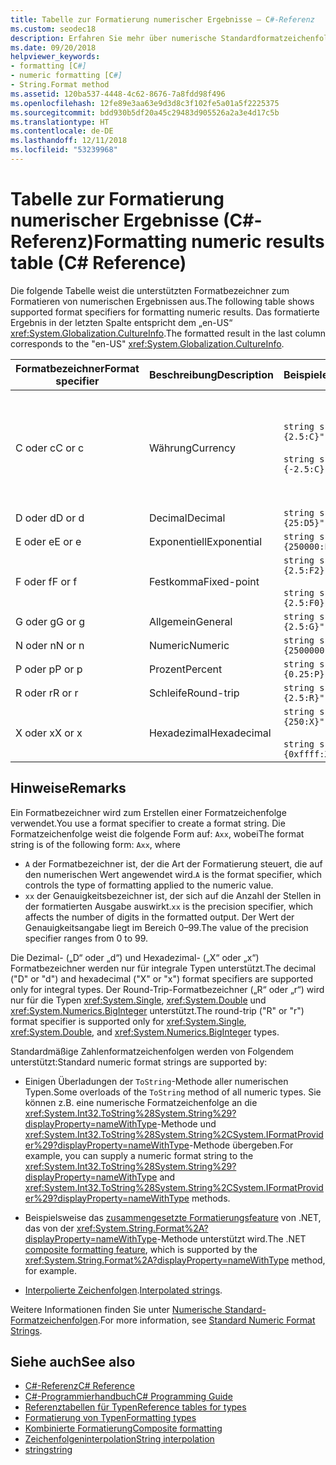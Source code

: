 ```yaml
---
title: Tabelle zur Formatierung numerischer Ergebnisse – C#-Referenz
ms.custom: seodec18
description: Erfahren Sie mehr über numerische Standardformatzeichenfolgen in C#
ms.date: 09/20/2018
helpviewer_keywords:
- formatting [C#]
- numeric formatting [C#]
- String.Format method
ms.assetid: 120ba537-4448-4c62-8676-7a8fdd98f496
ms.openlocfilehash: 12fe89e3aa63e9d3d8c3f102fe5a01a5f2225375
ms.sourcegitcommit: bdd930b5df20a45c29483d905526a2a3e4d17c5b
ms.translationtype: HT
ms.contentlocale: de-DE
ms.lasthandoff: 12/11/2018
ms.locfileid: "53239968"
---
```

# <a name="formatting-numeric-results-table-c-reference"></a><span data-ttu-id="be57d-103">Tabelle zur Formatierung numerischer Ergebnisse (C#-Referenz)</span><span class="sxs-lookup"><span data-stu-id="be57d-103">Formatting numeric results table (C# Reference)</span></span>

<span data-ttu-id="be57d-104">Die folgende Tabelle weist die unterstützten Formatbezeichner zum Formatieren von numerischen Ergebnissen aus.</span><span class="sxs-lookup"><span data-stu-id="be57d-104">The following table shows supported format specifiers for formatting numeric results.</span></span> <span data-ttu-id="be57d-105">Das formatierte Ergebnis in der letzten Spalte entspricht dem „en-US“ <xref:System.Globalization.CultureInfo>.</span><span class="sxs-lookup"><span data-stu-id="be57d-105">The formatted result in the last column corresponds to the "en-US" <xref:System.Globalization.CultureInfo>.</span></span>

|<span data-ttu-id="be57d-106">Formatbezeichner</span><span class="sxs-lookup"><span data-stu-id="be57d-106">Format specifier</span></span>|<span data-ttu-id="be57d-107">Beschreibung</span><span class="sxs-lookup"><span data-stu-id="be57d-107">Description</span></span>|<span data-ttu-id="be57d-108">Beispiele</span><span class="sxs-lookup"><span data-stu-id="be57d-108">Examples</span></span>|<span data-ttu-id="be57d-109">Ergebnis</span><span class="sxs-lookup"><span data-stu-id="be57d-109">Result</span></span>|  
|----------------------|-----------------|--------------|------------|  
|<span data-ttu-id="be57d-110">C oder c</span><span class="sxs-lookup"><span data-stu-id="be57d-110">C or c</span></span>|<span data-ttu-id="be57d-111">Währung</span><span class="sxs-lookup"><span data-stu-id="be57d-111">Currency</span></span>|`string s = $"{2.5:C}";`<br /><br /> `string s = $"{-2.5:C}";`|<span data-ttu-id="be57d-112">$2.50</span><span class="sxs-lookup"><span data-stu-id="be57d-112">$2.50</span></span><br /><br /> <span data-ttu-id="be57d-113">($2.50)</span><span class="sxs-lookup"><span data-stu-id="be57d-113">($2.50)</span></span>|  
|<span data-ttu-id="be57d-114">D oder d</span><span class="sxs-lookup"><span data-stu-id="be57d-114">D or d</span></span>|<span data-ttu-id="be57d-115">Decimal</span><span class="sxs-lookup"><span data-stu-id="be57d-115">Decimal</span></span>|`string s = $"{25:D5}";`|<span data-ttu-id="be57d-116">00025</span><span class="sxs-lookup"><span data-stu-id="be57d-116">00025</span></span>|  
|<span data-ttu-id="be57d-117">E oder e</span><span class="sxs-lookup"><span data-stu-id="be57d-117">E or e</span></span>|<span data-ttu-id="be57d-118">Exponentiell</span><span class="sxs-lookup"><span data-stu-id="be57d-118">Exponential</span></span>|`string s = $"{250000:E2}";`|<span data-ttu-id="be57d-119">2.50E + 005</span><span class="sxs-lookup"><span data-stu-id="be57d-119">2.50E+005</span></span>|  
|<span data-ttu-id="be57d-120">F oder f</span><span class="sxs-lookup"><span data-stu-id="be57d-120">F or f</span></span>|<span data-ttu-id="be57d-121">Festkomma</span><span class="sxs-lookup"><span data-stu-id="be57d-121">Fixed-point</span></span>|`string s = $"{2.5:F2}";`<br /><br /> `string s = $"{2.5:F0}";`|<span data-ttu-id="be57d-122">2.50</span><span class="sxs-lookup"><span data-stu-id="be57d-122">2.50</span></span><br /><br /> <span data-ttu-id="be57d-123">3</span><span class="sxs-lookup"><span data-stu-id="be57d-123">3</span></span>|  
|<span data-ttu-id="be57d-124">G oder g</span><span class="sxs-lookup"><span data-stu-id="be57d-124">G or g</span></span>|<span data-ttu-id="be57d-125">Allgemein</span><span class="sxs-lookup"><span data-stu-id="be57d-125">General</span></span>|`string s = $"{2.5:G}";`|<span data-ttu-id="be57d-126">2.5</span><span class="sxs-lookup"><span data-stu-id="be57d-126">2.5</span></span>|  
|<span data-ttu-id="be57d-127">N oder n</span><span class="sxs-lookup"><span data-stu-id="be57d-127">N or n</span></span>|<span data-ttu-id="be57d-128">Numeric</span><span class="sxs-lookup"><span data-stu-id="be57d-128">Numeric</span></span>|`string s = $"{2500000:N}";`|<span data-ttu-id="be57d-129">2,500,000.00</span><span class="sxs-lookup"><span data-stu-id="be57d-129">2,500,000.00</span></span>|  
|<span data-ttu-id="be57d-130">P oder p</span><span class="sxs-lookup"><span data-stu-id="be57d-130">P or p</span></span>|<span data-ttu-id="be57d-131">Prozent</span><span class="sxs-lookup"><span data-stu-id="be57d-131">Percent</span></span>|`string s = $"{0.25:P}";`|<span data-ttu-id="be57d-132">25.00%</span><span class="sxs-lookup"><span data-stu-id="be57d-132">25.00%</span></span>|  
|<span data-ttu-id="be57d-133">R oder r</span><span class="sxs-lookup"><span data-stu-id="be57d-133">R or r</span></span>|<span data-ttu-id="be57d-134">Schleife</span><span class="sxs-lookup"><span data-stu-id="be57d-134">Round-trip</span></span>|`string s = $"{2.5:R}";`|<span data-ttu-id="be57d-135">2.5</span><span class="sxs-lookup"><span data-stu-id="be57d-135">2.5</span></span>|  
|<span data-ttu-id="be57d-136">X oder x</span><span class="sxs-lookup"><span data-stu-id="be57d-136">X or x</span></span>|<span data-ttu-id="be57d-137">Hexadezimal</span><span class="sxs-lookup"><span data-stu-id="be57d-137">Hexadecimal</span></span>|`string s = $"{250:X}";`<br /><br /> `string s = $"{0xffff:X}";`|<span data-ttu-id="be57d-138">FA</span><span class="sxs-lookup"><span data-stu-id="be57d-138">FA</span></span><br /><br /> <span data-ttu-id="be57d-139">FFFF</span><span class="sxs-lookup"><span data-stu-id="be57d-139">FFFF</span></span>|  

## <a name="remarks"></a><span data-ttu-id="be57d-140">Hinweise</span><span class="sxs-lookup"><span data-stu-id="be57d-140">Remarks</span></span>

<span data-ttu-id="be57d-141">Ein Formatbezeichner wird zum Erstellen einer Formatzeichenfolge verwendet.</span><span class="sxs-lookup"><span data-stu-id="be57d-141">You use a format specifier to create a format string.</span></span> <span data-ttu-id="be57d-142">Die Formatzeichenfolge weist die folgende Form auf: `Axx`, wobei</span><span class="sxs-lookup"><span data-stu-id="be57d-142">The format string is of the following form: `Axx`, where</span></span>

- <span data-ttu-id="be57d-143">`A` der Formatbezeichner ist, der die Art der Formatierung steuert, die auf den numerischen Wert angewendet wird.</span><span class="sxs-lookup"><span data-stu-id="be57d-143">`A` is the format specifier, which controls the type of formatting applied to the numeric value.</span></span>
- <span data-ttu-id="be57d-144">`xx` der Genauigkeitsbezeichner ist, der sich auf die Anzahl der Stellen in der formatierten Ausgabe auswirkt.</span><span class="sxs-lookup"><span data-stu-id="be57d-144">`xx` is the precision specifier, which affects the number of digits in the formatted output.</span></span> <span data-ttu-id="be57d-145">Der Wert der Genauigkeitsangabe liegt im Bereich 0–99.</span><span class="sxs-lookup"><span data-stu-id="be57d-145">The value of the precision specifier ranges from 0 to 99.</span></span>

<span data-ttu-id="be57d-146">Die Dezimal- („D“ oder „d“) und Hexadezimal- („X“ oder „x“) Formatbezeichner werden nur für integrale Typen unterstützt.</span><span class="sxs-lookup"><span data-stu-id="be57d-146">The decimal ("D" or "d") and hexadecimal ("X" or "x") format specifiers are supported only for integral types.</span></span> <span data-ttu-id="be57d-147">Der Round-Trip-Formatbezeichner („R“ oder „r“) wird nur für die Typen <xref:System.Single>, <xref:System.Double> und <xref:System.Numerics.BigInteger> unterstützt.</span><span class="sxs-lookup"><span data-stu-id="be57d-147">The round-trip ("R" or "r") format specifier is supported only for <xref:System.Single>, <xref:System.Double>, and <xref:System.Numerics.BigInteger> types.</span></span>

<span data-ttu-id="be57d-148">Standardmäßige Zahlenformatzeichenfolgen werden von Folgendem unterstützt:</span><span class="sxs-lookup"><span data-stu-id="be57d-148">Standard numeric format strings are supported by:</span></span>

- <span data-ttu-id="be57d-149">Einigen Überladungen der `ToString`-Methode aller numerischen Typen.</span><span class="sxs-lookup"><span data-stu-id="be57d-149">Some overloads of the `ToString` method of all numeric types.</span></span> <span data-ttu-id="be57d-150">Sie können z.B. eine numerische Formatzeichenfolge an die <xref:System.Int32.ToString%28System.String%29?displayProperty=nameWithType>-Methode und <xref:System.Int32.ToString%28System.String%2CSystem.IFormatProvider%29?displayProperty=nameWithType>-Methode übergeben.</span><span class="sxs-lookup"><span data-stu-id="be57d-150">For example, you can supply a numeric format string to the <xref:System.Int32.ToString%28System.String%29?displayProperty=nameWithType> and <xref:System.Int32.ToString%28System.String%2CSystem.IFormatProvider%29?displayProperty=nameWithType> methods.</span></span>

- <span data-ttu-id="be57d-151">Beispielsweise das [zusammengesetzte Formatierungsfeature](../../../standard/base-types/composite-formatting.md) von .NET, das von der <xref:System.String.Format%2A?displayProperty=nameWithType>-Methode unterstützt wird.</span><span class="sxs-lookup"><span data-stu-id="be57d-151">The .NET [composite formatting feature](../../../standard/base-types/composite-formatting.md), which is supported by the <xref:System.String.Format%2A?displayProperty=nameWithType> method, for example.</span></span>

- <span data-ttu-id="be57d-152">[Interpolierte Zeichenfolgen](../tokens/interpolated.md).</span><span class="sxs-lookup"><span data-stu-id="be57d-152">[Interpolated strings](../tokens/interpolated.md).</span></span>

<span data-ttu-id="be57d-153">Weitere Informationen finden Sie unter [Numerische Standard-Formatzeichenfolgen](../../../standard/base-types/standard-numeric-format-strings.md).</span><span class="sxs-lookup"><span data-stu-id="be57d-153">For more information, see [Standard Numeric Format Strings](../../../standard/base-types/standard-numeric-format-strings.md).</span></span>

## <a name="see-also"></a><span data-ttu-id="be57d-154">Siehe auch</span><span class="sxs-lookup"><span data-stu-id="be57d-154">See also</span></span>

- [<span data-ttu-id="be57d-155">C#-Referenz</span><span class="sxs-lookup"><span data-stu-id="be57d-155">C# Reference</span></span>](../index.md)
- [<span data-ttu-id="be57d-156">C#-Programmierhandbuch</span><span class="sxs-lookup"><span data-stu-id="be57d-156">C# Programming Guide</span></span>](../../programming-guide/index.md)
- [<span data-ttu-id="be57d-157">Referenztabellen für Typen</span><span class="sxs-lookup"><span data-stu-id="be57d-157">Reference tables for types</span></span>](reference-tables-for-types.md)
- [<span data-ttu-id="be57d-158">Formatierung von Typen</span><span class="sxs-lookup"><span data-stu-id="be57d-158">Formatting types</span></span>](../../../standard/base-types/formatting-types.md)
- [<span data-ttu-id="be57d-159">Kombinierte Formatierung</span><span class="sxs-lookup"><span data-stu-id="be57d-159">Composite formatting</span></span>](../../../standard/base-types/composite-formatting.md)
- [<span data-ttu-id="be57d-160">Zeichenfolgeninterpolation</span><span class="sxs-lookup"><span data-stu-id="be57d-160">String interpolation</span></span>](../tokens/interpolated.md)
- [<span data-ttu-id="be57d-161">string</span><span class="sxs-lookup"><span data-stu-id="be57d-161">string</span></span>](string.md)
